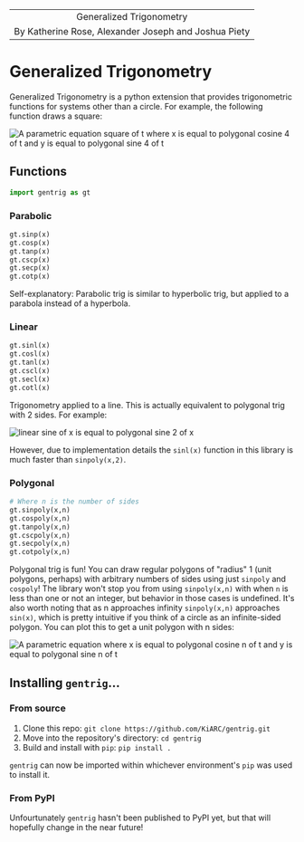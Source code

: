 |                                                      |
| :--------------------------------------------------: |
|               Generalized Trigonometry               |
| By Katherine Rose, Alexander Joseph and Joshua Piety |

<!--Add whitepaper link here when that is finished-->

# Generalized Trigonometry

Generalized Trigonometry is a python extension that provides trigonometric functions for systems other than a circle. For example, the following function draws a square:

<img src="https://latex.codecogs.com/gif.image?\inline&space;\large&space;\dpi{150}\bg{white}\text{square}(t)=\begin{cases}x=\text{cospoly}_4(t)\\y=\text{sinpoly}_4(t)\end{cases}" alt="A parametric equation square of t where x is equal to polygonal cosine 4 of t and y is equal to polygonal sine 4 of t"/>

## Functions

```py
import gentrig as gt
```

### Parabolic

```py
gt.sinp(x)
gt.cosp(x)
gt.tanp(x)
gt.cscp(x)
gt.secp(x)
gt.cotp(x)
```

Self-explanatory: Parabolic trig is similar to hyperbolic trig, but applied to a parabola instead of a hyperbola.

### Linear

```py
gt.sinl(x)
gt.cosl(x)
gt.tanl(x)
gt.cscl(x)
gt.secl(x)
gt.cotl(x)
```

Trigonometry applied to a line. This is actually equivalent to polygonal trig with 2 sides. For example:

<img src="https://latex.codecogs.com/gif.image?\inline&space;\large&space;\dpi{150}\bg{white}\text{sinl}(x)=\text{sinpoly}_2(x)" alt="linear sine of x is equal to polygonal sine 2 of x" />

However, due to implementation details the `sinl(x)` function in this library is much faster than `sinpoly(x,2)`.

### Polygonal

```py
# Where n is the number of sides
gt.sinpoly(x,n)
gt.cospoly(x,n)
gt.tanpoly(x,n)
gt.cscpoly(x,n)
gt.secpoly(x,n)
gt.cotpoly(x,n)
```

Polygonal trig is fun! You can draw regular polygons of "radius" 1 (unit polygons, perhaps) with arbitrary numbers of sides using just `sinpoly` and `cospoly`! The library won't stop you from using `sinpoly(x,n)` with when `n` is less than one or not an integer, but behavior in those cases is undefined. It's also worth noting that as n approaches infinity `sinpoly(x,n)` approaches `sin(x)`, which is pretty intuitive if you think of a circle as an infinite-sided polygon. You can plot this to get a unit polygon with n sides:

<img src="https://latex.codecogs.com/gif.image?\inline&space;\large&space;\dpi{150}\bg{white}\begin{cases}x=\text{cospoly}_n(t)\\y=\text{sinpoly}_n(t)\end{cases}" alt="A parametric equation where x is equal to polygonal cosine n of t and y is equal to polygonal sine n of t"/>

## Installing `gentrig`...

### From source

1. Clone this repo: `git clone https://github.com/KiARC/gentrig.git`
2. Move into the repository's directory: `cd gentrig`
3. Build and install with `pip`: `pip install .`

`gentrig` can now be imported within whichever environment's `pip` was used to install it.

### From PyPI

Unfourtunately `gentrig` hasn't been published to PyPI yet, but that will hopefully change in the near future!
